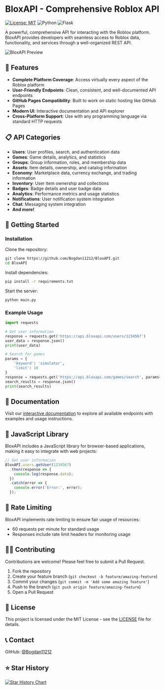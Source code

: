 # BloxAPI - Comprehensive Roblox API

[![License: MIT](https://img.shields.io/badge/License-MIT-blue.svg)](LICENSE)
![Python](https://img.shields.io/badge/Python-3.9+-brightgreen.svg)
![Flask](https://img.shields.io/badge/Flask-2.0+-lightgrey.svg)

A powerful, comprehensive API for interacting with the Roblox platform. BloxAPI provides developers with seamless access to Roblox data, functionality, and services through a well-organized REST API.

![BloxAPI Preview](https://raw.githubusercontent.com/Bogdan11212/BloxAPI/main/docs/images/preview.png)

## 🌟 Features

- **Complete Platform Coverage**: Access virtually every aspect of the Roblox platform
- **User-Friendly Endpoints**: Clean, consistent, and well-documented API endpoints
- **GitHub Pages Compatibility**: Built to work on static hosting like GitHub Pages
- **Modern UI**: Interactive documentation and API explorer
- **Cross-Platform Support**: Use with any programming language via standard HTTP requests

## 📋 API Categories

- **Users**: User profiles, search, and authentication data
- **Games**: Game details, analytics, and statistics
- **Groups**: Group information, roles, and membership data
- **Assets**: Item details, ownership, and catalog information
- **Economy**: Marketplace data, currency exchange, and trading information
- **Inventory**: User item ownership and collections
- **Badges**: Badge details and user badge data
- **Analytics**: Performance metrics and usage statistics
- **Notifications**: User notification system integration
- **Chat**: Messaging system integration
- **And more!**

## 🚀 Getting Started

### Installation

Clone the repository:

```bash
git clone https://github.com/Bogdan11212/BloxAPI.git
cd BloxAPI
```

Install dependencies:

```bash
pip install -r requirements.txt
```

Start the server:

```bash
python main.py
```

### Example Usage

```python
import requests

# Get user information
response = requests.get('https://api.bloxapi.com/users/1234567')
user_data = response.json()
print(user_data)

# Search for games
params = {
    'keyword': 'simulator',
    'limit': 10
}
response = requests.get('https://api.bloxapi.com/games/search', params=params)
search_results = response.json()
print(search_results)
```

## 📖 Documentation

Visit our [interactive documentation](https://bogdan11212.github.io/BloxAPI/) to explore all available endpoints with examples and usage instructions.

## 🔧 JavaScript Library

BloxAPI includes a JavaScript library for browser-based applications, making it easy to integrate with web projects:

```javascript
// Get user information
BloxAPI.users.getUser(1234567)
  .then(response => {
    console.log(response.data);
  })
  .catch(error => {
    console.error('Error:', error);
  });
```

## 🔄 Rate Limiting

BloxAPI implements rate limiting to ensure fair usage of resources:
- 60 requests per minute for standard usage
- Responses include rate limit headers for monitoring usage

## 👨‍💻 Contributing

Contributions are welcome! Please feel free to submit a Pull Request.

1. Fork the repository
2. Create your feature branch (`git checkout -b feature/amazing-feature`)
3. Commit your changes (`git commit -m 'Add some amazing feature'`)
4. Push to the branch (`git push origin feature/amazing-feature`)
5. Open a Pull Request

## 📄 License

This project is licensed under the MIT License - see the [LICENSE](LICENSE) file for details.

## 📞 Contact

GitHub: [@Bogdan11212](https://github.com/Bogdan11212)

## ⭐ Star History

[![Star History Chart](https://api.star-history.com/svg?repos=Bogdan11212/BloxAPI&type=Date)](https://star-history.com/#Bogdan11212/BloxAPI&Date)